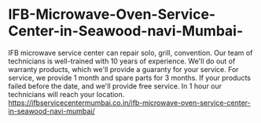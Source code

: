 # IFB-Microwave-Oven-Service-Center-in-Seawood-navi-Mumbai-
 IFB microwave service center can repair solo, grill, convention. Our team of technicians is well-trained with 10 years of experience. We'll do out of warranty products, which we'll provide a guaranty for your service. For service, we provide 1 month and spare parts for 3 months. If your products failed before the date, and we'll provide free service. In 1 hour our technicians will reach your location. https://ifbservicecentermumbai.co.in/ifb-microwave-oven-service-center-in-seawood-navi-mumbai/
